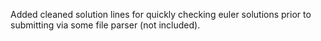 Added cleaned solution lines for quickly checking euler solutions prior to submitting via some file parser (not included).
